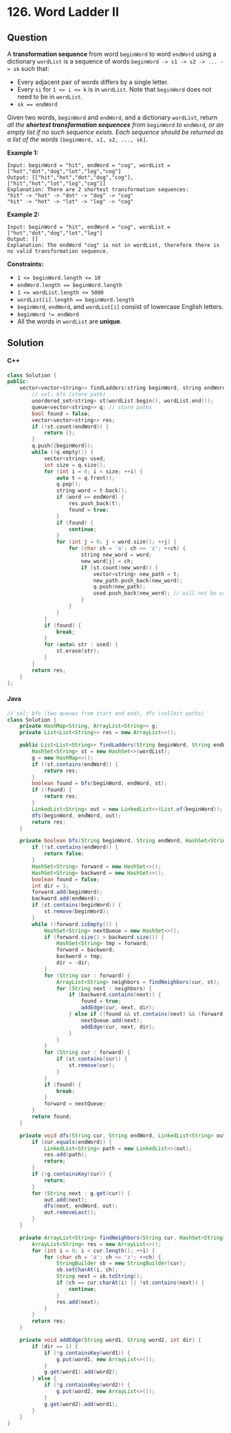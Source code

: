 # 126. Word Ladder II

## Question

A **transformation sequence** from word `beginWord` to word `endWord` using a dictionary `wordList` is a sequence of words `beginWord -> s1 -> s2 -> ... -> sk` such that:

* Every adjacent pair of words differs by a single letter.
* Every `si` for `1 <= i <= k` is in `wordList`. Note that `beginWord` does not need to be in `wordList`.
* `sk == endWord`

Given two words, `beginWord` and `endWord`, and a dictionary `wordList`, return _all the **shortest transformation sequences** from_ `beginWord` _to_ `endWord`_, or an empty list if no such sequence exists. Each sequence should be returned as a list of the words_ `[beginWord, s1, s2, ..., sk]`.

**Example 1:**

```
Input: beginWord = "hit", endWord = "cog", wordList = ["hot","dot","dog","lot","log","cog"]
Output: [["hit","hot","dot","dog","cog"],["hit","hot","lot","log","cog"]]
Explanation: There are 2 shortest transformation sequences:
"hit" -> "hot" -> "dot" -> "dog" -> "cog"
"hit" -> "hot" -> "lot" -> "log" -> "cog"
```

**Example 2:**

```
Input: beginWord = "hit", endWord = "cog", wordList = ["hot","dot","dog","lot","log"]
Output: []
Explanation: The endWord "cog" is not in wordList, therefore there is no valid transformation sequence.
```

**Constraints:**

* `1 <= beginWord.length <= 10`
* `endWord.length == beginWord.length`
* `1 <= wordList.length <= 5000`
* `wordList[i].length == beginWord.length`
* `beginWord`, `endWord`, and `wordList[i]` consist of lowercase English letters.
* `beginWord != endWord`
* All the words in `wordList` are **unique**.

## Solution

#### C++

```cpp
class Solution {
public:
    vector<vector<string>> findLadders(string beginWord, string endWord, vector<string>& wordList) {
        // sol: bfs (store path)
        unordered_set<string> st(wordList.begin(), wordList.end());
        queue<vector<string>> q; // store paths
        bool found = false;
        vector<vector<string>> res;
        if (!st.count(endWord)) {
            return {};
        }
        q.push({beginWord});
        while (!q.empty()) {
            vector<string> used;
            int size = q.size();
            for (int i = 0; i < size; ++i) {
                auto t = q.front();
                q.pop();
                string word = t.back();
                if (word == endWord) {
                    res.push_back(t);
                    found = true;
                }
                if (found) {
                    continue;
                }
                for (int j = 0; j < word.size(); ++j) {
                    for (char ch = 'a'; ch <= 'z'; ++ch) {
                        string new_word = word;
                        new_word[j] = ch;
                        if (st.count(new_word)) {
                            vector<string> new_path = t;
                            new_path.push_back(new_word);
                            q.push(new_path);
                            used.push_back(new_word); // will not be used
                        }
                    }
                }
            }
            if (found) {
                break;
            }
            for (auto& str : used) {
                st.erase(str);
            }
        }
        return res;
    }
};
```

#### Java

```java
// sol: bfs (two queues from start and end), dfs (collect paths)
class Solution {
    private HashMap<String, ArrayList<String>> g;
    private List<List<String>> res = new ArrayList<>();

    public List<List<String>> findLadders(String beginWord, String endWord, List<String> wordList) {
        HashSet<String> st = new HashSet<>(wordList);
        g = new HashMap<>();
        if (!st.contains(endWord)) {
            return res;
        }
        boolean found = bfs(beginWord, endWord, st);
        if (!found) {
            return res;
        }
        LinkedList<String> out = new LinkedList<>(List.of(beginWord));
        dfs(beginWord, endWord, out);
        return res;
    }

    private boolean bfs(String beginWord, String endWord, HashSet<String> st) {
        if (!st.contains(endWord)) {
            return false;
        }
        HashSet<String> forward = new HashSet<>();
        HashSet<String> backword = new HashSet<>();
        boolean found = false;
        int dir = 1;
        forward.add(beginWord);
        backword.add(endWord);
        if (st.contains(beginWord)) {
            st.remove(beginWord);
        }
        while (!forward.isEmpty()) {
            HashSet<String> nextQueue = new HashSet<>();
            if (forward.size() > backword.size()) {
                HashSet<String> tmp = forward;
                forward = backword;
                backword = tmp;
                dir = -dir;
            }
            for (String cur : forward) {
                ArrayList<String> neighbors = findNeighbors(cur, st);
                for (String next : neighbors) {
                    if (backword.contains(next)) {
                        found = true;
                        addEdge(cur, next, dir);
                    } else if (!found && st.contains(next) && !forward.contains(next)) {
                        nextQueue.add(next);
                        addEdge(cur, next, dir);
                    }
                }
            }
            for (String cur : forward) {
                if (st.contains(cur)) {
                    st.remove(cur);
                }
            }
            if (found) {
                break;
            }
            forward = nextQueue;
        }
        return found;
    }

    private void dfs(String cur, String endWord, LinkedList<String> out) {
        if (cur.equals(endWord)) {
            LinkedList<String> path = new LinkedList<>(out);
            res.add(path);
            return;
        }
        if (!g.containsKey(cur)) {
            return;
        }
        for (String next : g.get(cur)) {
            out.add(next);
            dfs(next, endWord, out);
            out.removeLast();
        }
    }

    private ArrayList<String> findNeighbors(String cur, HashSet<String> st) {
        ArrayList<String> res = new ArrayList<>();
        for (int i = 0; i < cur.length(); ++i) {
            for (char ch = 'a'; ch <= 'z'; ++ch) {
                StringBuilder sb = new StringBuilder(cur);
                sb.setCharAt(i, ch);
                String next = sb.toString();
                if (ch == cur.charAt(i) || !st.contains(next)) {
                    continue;
                }
                res.add(next);
            }
        }
        return res;
    }

    private void addEdge(String word1, String word2, int dir) {
        if (dir == 1) {
            if (!g.containsKey(word1)) {
                g.put(word1, new ArrayList<>());
            }
            g.get(word1).add(word2);
        } else {
            if (!g.containsKey(word2)) {
                g.put(word2, new ArrayList<>());
            }
            g.get(word2).add(word1);
        }
    }
}
```
